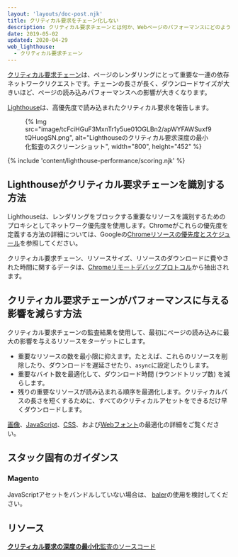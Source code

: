 ```yaml
---
layout: 'layouts/doc-post.njk'
title: クリティカル要求をチェーン化しない
description: クリティカル要求チェーンとは何か、Webページのパフォーマンスにどのように影響するのか、その影響を低減する方法について説明します。
date: 2019-05-02
updated: 2020-04-29
web_lighthouse:
  - クリティカル要求チェーン
---
```


[クリティカル要求チェーン](https://developers.google.com/web/fundamentals/performance/critical-rendering-path)は、ページのレンダリングにとって重要な一連の依存ネットワークリクエストです。チェーンの長さが長く、ダウンロードサイズが大きいほど、ページの読み込みパフォーマンスへの影響が大きくなります。

[Lighthouse](https://developers.google.com/web/tools/lighthouse/)は、高優先度で読み込まれたクリティカル要求を報告します。

<figure>{% Img src="image/tcFciHGuF3MxnTr1y5ue01OGLBn2/apWYFAWSuxf9tQHuogSN.png", alt="Lighthouseのクリティカル要求深度の最小化監査のスクリーンショット", width="800", height="452" %}</figure>

{% include 'content/lighthouse-performance/scoring.njk' %}

## Lighthouseがクリティカル要求チェーンを識別する方法

Lighthouseは、レンダリングをブロックする重要なリソースを識別するためのプロキシとしてネットワーク優先度を使用します。Chromeがこれらの優先度を定義する方法の詳細については、Googleの[Chromeリソースの優先度とスケジュール](https://docs.google.com/document/d/1bCDuq9H1ih9iNjgzyAL0gpwNFiEP4TZS-YLRp_RuMlc/edit)を参照してください。

クリティカル要求チェーン、リソースサイズ、リソースのダウンロードに費やされた時間に関するデータは、[Chromeリモートデバッグプロトコル](https://github.com/ChromeDevTools/devtools-protocol)から抽出されます。

## クリティカル要求チェーンがパフォーマンスに与える影響を減らす方法

クリティカル要求チェーンの監査結果を使用して、最初にページの読み込みに最大の影響を与えるリソースをターゲットにします。

- 重要なリソースの数を最小限に抑えます。たとえば、これらのリソースを削除したり、ダウンロードを遅延させたり、`async`に設定したりします。
- 重要なバイト数を最適化して、ダウンロード時間 (ラウンドトリップ数) を減らします。
- 残りの重要なリソースが読み込まれる順序を最適化します。クリティカルパスの長さを短くするために、すべてのクリティカルアセットをできるだけ早くダウンロードします。

[画像](https://web.dev/use-imagemin-to-compress-images/)、[JavaScript](https://web.dev/apply-instant-loading-with-prpl/)、[CSS](https://web.dev/defer-non-critical-css/)、および[Webフォント](https://web.dev/avoid-invisible-text/)の最適化の詳細をご覧ください。

## スタック固有のガイダンス

### Magento

JavaScriptアセットをバンドルしていない場合は、 [baler](https://github.com/magento/baler)の使用を検討してください。

## リソース

[**クリティカル要求の深度の最小化**監査のソースコード](https://github.com/GoogleChrome/lighthouse/blob/master/lighthouse-core/audits/critical-request-chains.js)

